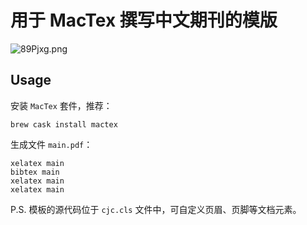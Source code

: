 # 用于 MacTex 撰写中文期刊的模版


<img src="https://s2.ax1x.com/2020/03/09/89Pjxg.png" alt="89Pjxg.png" border="0" />


## Usage

安装 `MacTex` 套件，推荐：
```shell
brew cask install mactex
```

生成文件 `main.pdf`：
```shell
xelatex main
bibtex main
xelatex main
xelatex main
```

P.S. 模板的源代码位于 `cjc.cls` 文件中，可自定义页眉、页脚等文档元素。
